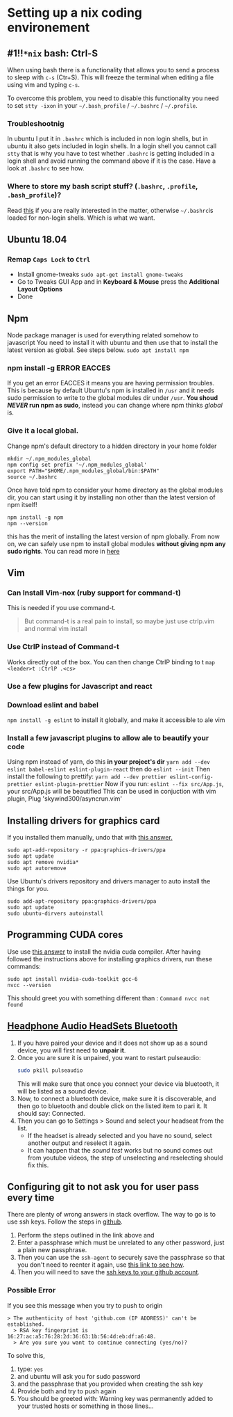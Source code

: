 # Setting up a nix coding environement

## #1!!`*nix` bash: Ctrl-S
When using bash there is a functionality that allows you to send a process to sleep with `c-s` (Ctr+S). This will freeze the terminal when editing a file using vim and typing `c-s`.

To overcome this problem, you need to disable this functionality you need to set `stty -ixon` in your `~/.bash_profile` / `~/.bashrc` / `~/.profile`.
### Troubleshootnig
In ubuntu I put it in `.bashrc` which is included in non login shells, but in ubuntu it also gets included in login shells. In a login shell you cannot call `stty` that is why you have to test whether `.bashrc` is getting included in a login shell and avoid running the command above if it is the case. Have a look at `.bashrc` to see how.

### Where to store my bash script stuff? (`.bashrc`, `.profile`, `.bash_profile`)?
Read [this][diff-bashrc-profile] if you are really interested in the matter, otherwise `~/.bashrc`is loaded for non-login shells. Which is what we want.

## Ubuntu 18.04
### Remap `Caps Lock` to `Ctrl`
- Install gnome-tweaks
  `sudo apt-get install gnome-tweaks`
- Go to Tweaks GUI App and in **Keyboard & Mouse** press the **Additional Layout Options**
- Done

## Npm
Node package manager is used for everything related somehow to javascript
You need to install it with ubuntu and then use that to install the latest version as global. See steps below.
`sudo apt install npm`
### npm install -g ERROR EACCES
If you get an error EACCES it means you are having permission troubles. This is because by default Ubuntu's npm is installed in `/usr` and it needs sudo permission to write to the global modules dir under `/usr`. **You shoud _NEVER_ run npm as sudo**, instead you can change where npm thinks _global_ is.
### Give it a local global.
Change npm's default directory to a hidden directory in your home folder
```
mkdir ~/.npm_modules_global
npm config set prefix '~/.npm_modules_global'
export PATH="$HOME/.npm_modules_global/bin:$PATH"
source ~/.bashrc
```
Once have told npm to consider your home directory as the global modules dir, you can start using it by installing non other than the latest version of npm itself!
```
npm install -g npm
npm --version
```
this has the merit of installing the latest version of npm globally.
From now on, we can safely use npm to install global modules **without giving npm any sudo rights**. You can read more in [here][mich-wanyoike-peter-dierx]

## Vim

### Can Install Vim-nox (ruby support for command-t)
This is needed if you use command-t.
> But command-t is a real pain to install, so maybe just use ctrlp.vim and normal vim install

### Use CtrlP instead of Command-t
Works directly out of the box. You can then change CtrlP binding to <leader>t
`map <leader>t :CtrlP .<cs>`

### Use a few plugins for Javascript and react
### Download eslint and babel
`npm install -g eslint` to install it globally, and make it accessible to ale vim

### Install a few javascript plugins to allow ale to beautify your code
Using npm instead of yarn, do this **in your project's dir**
`yarn add --dev eslint babel-eslint eslint-plugin-react`
then do
`eslint --init`
Then install the following to prettify:
`yarn add --dev prettier eslint-config-prettier eslint-plugin-prettier`
Now if you run: `eslint --fix src/App.js`, your src/App.js will be beautified
This can be used in conjuction with vim plugin, Plug 'skywind300/asyncrun.vim'

## Installing drivers for graphics card
If you installed them manually, undo that with [this answer.][fixing-manually-installed-nvidia-drivers]
```
sudo apt-add-repository -r ppa:graphics-drivers/ppa
sudo apt update
sudo apt remove nvidia*
sudo apt autoremove
```
Use Ubuntu's drivers repository and drivers manager to auto install the things for you.
```
sudo add-apt-repository ppa:graphics-drivers/ppa
sudo apt update
sudo ubuntu-dirvers autoinstall
```

## Programming CUDA cores
Use use [this answer][installing-cuda-compiler] to install the nvidia cuda compiler.
After having followed the instructions above for installing graphics drivers, run these commands:
```
sudo apt install nvidia-cuda-toolkit gcc-6
nvcc --version
```
This should greet you with something different than : `Command nvcc not found`

## [Headphone Audio HeadSets Bluetooth][headphone-bluetooth]
1. If you have paired your device and it does not show up as a sound device, you will first need to **unpair it**.
2. Once you are sure it is unpaired, you want to restart pulseaudio:
   ```bash
   sudo pkill pulseaudio
   ```
   This will make sure that once you connect your device via bluetooth, it will be listed as a sound device.
3. Now, to connect a bluetooth device, make sure it is discoverable, and then go to bluetooth and double click on the listed item to pari it. It should say: Connected.
4. Then you can go to Settings > Sound and select your headseat from the list.
   - If the headset is already selected and you have no sound, select another output and reselect it again.
   - It can happen that the *sound test* works but no sound comes out from youtube videos, the step of unselecting and reselecting should fix this.

## Configuring git to not ask you for user pass every time
There are plenty of wrong answers in stack overflow. The way to go is to use ssh keys. Follow the steps in [github][github-ssh-key]. 
1. Perform the steps outlined in the link above and
2. Enter a passphrase which must be unrelated to any other password, just a plain new passphrase. 
3. Then you can use the `ssh-agent` to securely save the passphrase so that you don't need to reenter it again, use [this link to see how][gh-passphrases].
4. Then you will need to save the [ssh keys to your github account][saving-ssh-key-to-github].

### Possible Error
If you see this message when you try to push to origin
```
> The authenticity of host 'github.com (IP ADDRESS)' can't be established.
  > RSA key fingerprint is 16:27:ac:a5:76:28:2d:36:63:1b:56:4d:eb:df:a6:48.
  > Are you sure you want to continue connecting (yes/no)?
```
To solve this, 
1. type: `yes` 
2. and ubuntu will ask you for sudo password
3. and the passphrase that you provided when creating the ssh key
4. Provide both and try to push again
5. You should be greeted with: Warning key was permanently added to your trusted hosts or something in those lines...  


[diff-bashrc-profile]:https://askubuntu.com/questions/121413/understanding-bashrc-and-bash-profile "Difference between .bashrc .profile etc."
[installing-cuda-compiler]:https://askubuntu.com/questions/1028830/how-do-i-install-cuda-on-ubuntu-18-04#answer-1036265 "Installing cuda compiler for programming cuda cores"
[fixing-manually-installed-nvidia-drivers]:https://askubuntu.com/questions/1077493/unable-to-install-nvidia-drivers-on-ubuntu-18-04 "fixing manually installed nvidia drivers"
[headphone-bluetooth]:https://askubuntu.com/questions/824404/bluetooth-speaker-connected-but-not-listed-in-sound-output "Best answer ever! No need to install anything"
[github-ssh-key]:https://help.github.com/en/articles/generating-a-new-ssh-key-and-adding-it-to-the-ssh-agent "Generating ssh keys"
[gh-passphrases]:https://help.github.com/en/articles/working-with-ssh-key-passphrases "Saving passphrases to avoid entering them again"
[saving-ssh-key-to-github]:https://help.github.com/en/articles/adding-a-new-ssh-key-to-your-github-account "saving ssh key to github account"
[mich-wanyoike-peter-dierx]:https://www.sitepoint.com/beginners-guide-node-package-manager/ "Npm basics - install and more"
